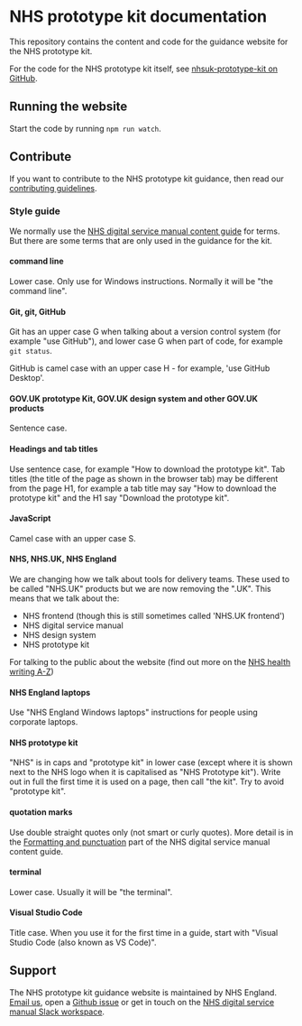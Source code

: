 # NHS prototype kit documentation

This repository contains the content and code for the guidance website for the NHS prototype kit.

For the code for the NHS prototype kit itself, see [nhsuk-prototype-kit on GitHub](https://github.com/nhsuk/nhsuk-prototype-kit).

## Running the website

Start the code by running `npm run watch`.

## Contribute

If you want to contribute to the NHS prototype kit guidance, then read our [contributing guidelines](CONTRIBUTING.md).

### Style guide

We normally use the [NHS digital service manual content guide](https://service-manual.nhs.uk/content) for terms. But there are some terms that are only used in the guidance for the kit.

#### command line

Lower case. Only use for Windows instructions. Normally it will be "the command line".

#### Git, git, GitHub

Git has an upper case G when talking about a version control system (for example "use GitHub"), and lower case G when part of code, for example `git status`.

GitHub is camel case with an upper case H - for example, 'use GitHub Desktop'.


#### GOV.UK prototype Kit, GOV.UK design system and other GOV.UK products

Sentence case.

#### Headings and tab titles
Use sentence case, for example "How to download the prototype kit".
Tab titles (the title of the page as shown in the browser tab) may be different from the page H1, for example a tab title may say "How to download the prototype kit" and the H1 say "Download the prototype kit".

#### JavaScript

Camel case with an upper case S.

#### NHS, NHS.UK, NHS England

We are changing how we talk about tools for delivery teams. These used to be called "NHS.UK" products but we are now removing the ".UK". This means that we talk about the:

* NHS frontend (though this is still sometimes called 'NHS.UK frontend')
* NHS digital service manual
* NHS design system
* NHS prototype kit

For talking to the public about the website (find out more on the [NHS health writing A-Z](https://service-manual.nhs.uk/content/a-to-z-of-nhs-health-writing#N))

#### NHS England laptops

Use "NHS England Windows laptops" instructions for people using corporate laptops.

#### NHS prototype kit

"NHS" is in caps and "prototype kit" in lower case (except where it is shown next to the NHS logo when it is capitalised as "NHS Prototype kit"). Write out in full the first time it is used on a page, then call "the kit". Try to avoid "prototype kit".

#### quotation marks

Use double straight quotes only (not smart or curly quotes). More detail is in the <a href="https://service-manual.nhs.uk/content/formatting-and-punctuation#quotation-marks">Formatting and punctuation</a> part of the NHS digital service manual content guide.

#### terminal

Lower case. Usually it will be "the terminal".

#### Visual Studio Code

Title case. When you use it for the first time in a guide, start with "Visual Studio Code (also known as VS Code)".


## Support

The NHS prototype kit guidance website is maintained by NHS England. [Email us](<mailto:[england.service-manual@nhs.net](mailto:england.service-manual@nhs.net)>), open a [Github issue](https://github.com/nhsuk/nhsuk.service-manual.prototype-kit.docs/issues/new) or get in touch on the [NHS digital service manual Slack workspace](https://join.slack.com/t/nhs-service-manual/shared_invite/enQtNTIyOTEyNjU3NDkyLTk4NDQ3YzkwYzk1Njk5YjAxYTI5YTVkZmUxMGQ0ZjA3NjMyM2ZkNjBlMWMxODVjZjYzNzg1ZmU4MWY1NmE2YzE).
